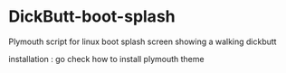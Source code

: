 # DickButt-boot-splash
Plymouth script for linux boot splash screen showing a walking dickbutt

installation : go check how to install plymouth theme
